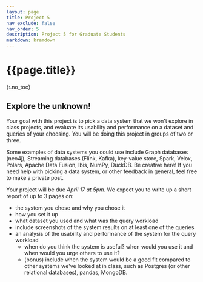 ```yaml
---
layout: page
title: Project 5
nav_exclude: false
nav_order: 5
description: Project 5 for Graduate Students
markdown: kramdown
---
```


# {{page.title}}
{:.no_toc}


## Explore the unknown!

Your goal with this project is to pick a data system that we won't explore in class projects, and evaluate its usability and performance on a dataset and queries of your choosing. You will be doing this project in groups of two or three.

Some examples of data systems you could use include Graph databases (neo4j), Streaming databases (Flink, Kafka), key-value store, Spark, Velox, Polars, Apache Data Fusion, Ibis, NumPy, DuckDB. Be creative here! If you need help with picking a data system, or other feedback in general, feel free to make a private post. 

Your project will be due *April 17 at 5pm*. We expect you to write up a short report of up to 3 pages on: 
- the system you chose and why you chose it
- how you set it up
- what dataset you used and what was the query workload
- include screenshots of the system results on at least one of the queries
- an analysis of the usability and performance of the system for the query workload
  - when do you think the system is useful? when would you use it and when would you urge others to use it?
  - (bonus) include when the system would be a good fit compared to other systems we've looked at in class, such as Postgres (or other relational databases), pandas, MongoDB.

